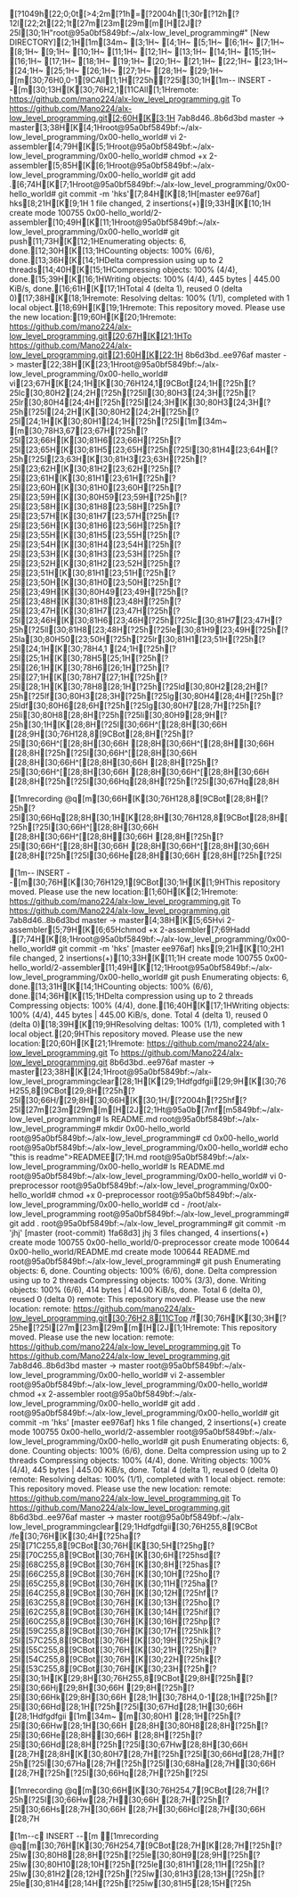 [?1049h[22;0;0t[>4;2m[?1h=[?2004h[1;30r[?12h[?12l[22;2t[22;1t[27m[23m[29m[m[H[2J[?25l[30;1H"root@95a0bf5849bf:~/alx-low_level_programming#" [New DIRECTORY][2;1H[1m[34m~                                                                                            [3;1H~                                                                                            [4;1H~                                                                                            [5;1H~                                                                                            [6;1H~                                                                                            [7;1H~                                                                                            [8;1H~                                                                                            [9;1H~                                                                                            [10;1H~                                                                                            [11;1H~                                                                                            [12;1H~                                                                                            [13;1H~                                                                                            [14;1H~                                                                                            [15;1H~                                                                                            [16;1H~                                                                                            [17;1H~                                                                                            [18;1H~                                                                                            [19;1H~                                                                                            [20;1H~                                                                                            [21;1H~                                                                                            [22;1H~                                                                                            [23;1H~                                                                                            [24;1H~                                                                                            [25;1H~                                                                                            [26;1H~                                                                                            [27;1H~                                                                                            [28;1H~                                                                                            [29;1H~                                                                                            [m[30;76H0,0-1[9CAll[1;1H[?25h[?25l[30;1H[1m-- INSERT --[m[30;13H[K[30;76H2,1[11CAll[1;1Hremote:   https://github.com/mano224/alx-low_level_programming.git
To https://github.com/Mano224/alx-low_level_programming.git[2;60H[K[3;1H   7ab8d46..8b6d3bd  master -> master[3;38H[K[4;1Hroot@95a0bf5849bf:~/alx-low_level_programming/0x00-hello_world# vi 2-assembler[4;79H[K[5;1Hroot@95a0bf5849bf:~/alx-low_level_programming/0x00-hello_world# chmod +x 2-assembler[5;85H[K[6;1Hroot@95a0bf5849bf:~/alx-low_level_programming/0x00-hello_world# git add .[6;74H[K[7;1Hroot@95a0bf5849bf:~/alx-low_level_programming/0x00-hello_world# git commit -m 'hks'[7;84H[K[8;1H[master ee976af] hks[8;21H[K[9;1H 1 file changed, 2 insertions(+)[9;33H[K[10;1H create mode 100755 0x00-hello_world/2-assembler[10;49H[K[11;1Hroot@95a0bf5849bf:~/alx-low_level_programming/0x00-hello_world# git push[11;73H[K[12;1HEnumerating objects: 6, done.[12;30H[K[13;1HCounting objects: 100% (6/6), done.[13;36H[K[14;1HDelta compression using up to 2 threads[14;40H[K[15;1HCompressing objects: 100% (4/4), done.[15;39H[K[16;1HWriting objects: 100% (4/4), 445 bytes | 445.00 KiB/s, done.[16;61H[K[17;1HTotal 4 (delta 1), reused 0 (delta 0)[17;38H[K[18;1Hremote: Resolving deltas: 100% (1/1), completed with 1 local object.[18;69H[K[19;1Hremote: This repository moved. Please use the new location:[19;60H[K[20;1Hremote:   https://github.com/mano224/alx-low_level_programming.git[20;67H[K[21;1HTo https://github.com/Mano224/alx-low_level_programming.git[21;60H[K[22;1H   8b6d3bd..ee976af  master -> master[22;38H[K[23;1Hroot@95a0bf5849bf:~/alx-low_level_programming/0x00-hello_world# vi[23;67H[K[24;1H[K[30;76H124,1[9CBot[24;1H[?25h[?25lc[30;80H2[24;2H[?25h[?25ll[30;80H3[24;3H[?25h[?25lr[30;80H4[24;4H[?25h[?25l[24;3H[K[30;80H3[24;3H[?25h[?25l[24;2H[K[30;80H2[24;2H[?25h[?25l[24;1H[K[30;80H1[24;1H[?25h[?25l[1m[34m~                                                                                            [m[30;78H3,67[23;67H[?25h[?25l[23;66H[K[30;81H6[23;66H[?25h[?25l[23;65H[K[30;81H5[23;65H[?25h[?25l[30;81H4[23;64H[?25h[?25l[23;63H[K[30;81H3[23;63H[?25h[?25l[23;62H[K[30;81H2[23;62H[?25h[?25l[23;61H[K[30;81H1[23;61H[?25h[?25l[23;60H[K[30;81H0[23;60H[?25h[?25l[23;59H[K[30;80H59[23;59H[?25h[?25l[23;58H[K[30;81H8[23;58H[?25h[?25l[23;57H[K[30;81H7[23;57H[?25h[?25l[23;56H[K[30;81H6[23;56H[?25h[?25l[23;55H[K[30;81H5[23;55H[?25h[?25l[23;54H[K[30;81H4[23;54H[?25h[?25l[23;53H[K[30;81H3[23;53H[?25h[?25l[23;52H[K[30;81H2[23;52H[?25h[?25l[23;51H[K[30;81H1[23;51H[?25h[?25l[23;50H[K[30;81H0[23;50H[?25h[?25l[23;49H[K[30;80H49[23;49H[?25h[?25l[23;48H[K[30;81H8[23;48H[?25h[?25l[23;47H[K[30;81H7[23;47H[?25h[?25l[23;46H[K[30;81H6[23;46H[?25h[?25lc[30;81H7[23;47H[?25h[?25ll[30;81H8[23;48H[?25h[?25le[30;81H9[23;49H[?25h[?25la[30;80H50[23;50H[?25h[?25lr[30;81H1[23;51H[?25h[?25l[24;1H[K[30;78H4,1 [24;1H[?25h[?25l[25;1H[K[30;78H5[25;1H[?25h[?25l[26;1H[K[30;78H6[26;1H[?25h[?25l[27;1H[K[30;78H7[27;1H[?25h[?25l[28;1H[K[30;78H8[28;1H[?25h[?25ld[30;80H2[28;2H[?25h[?25lf[30;80H3[28;3H[?25h[?25lg[30;80H4[28;4H[?25h[?25ldf[30;80H6[28;6H[?25h[?25lg[30;80H7[28;7H[?25h[?25li[30;80H8[28;8H[?25h[?25li[30;80H9[28;9H[?25h[30;1H[K[28;8H[?25l[30;66H^[[28;8H[30;66H  [28;9H[30;76H128,8[9CBot[28;8H[?25h[?25l[30;66H^[[28;8H[30;66H  [28;8H[30;66H^[[28;8H[30;66H  [28;8H[?25h[?25l[30;66H^[[28;8H[30;66H  [28;8H[30;66H^[[28;8H[30;66H  [28;8H[?25h[?25l[30;66H^[[28;8H[30;66H  [28;8H[30;66H^[[28;8H[30;66H  [28;8H[?25h[?25l[30;66Hq[28;8H[?25h[?25l[30;67Hq[28;8H

[1mrecording @q[m[30;66H[K[30;76H128,8[9CBot[28;8H[?25h[?25l[30;66Hq[28;8H[30;1H[K[28;8H[30;76H128,8[9CBot[28;8H[?25h[?25l[30;66H^[[28;8H[30;66H  [28;8H[30;66H^[[28;8H[30;66H  [28;8H[?25h[?25l[30;66H^[[28;8H[30;66H  [28;8H[30;66H^[[28;8H[30;66H  [28;8H[?25h[?25l[30;66He[28;8H[30;66H [28;8H[?25h[?25l

[1m-- INSERT --[m[30;76H[K[30;76H129,1[9CBot[30;1H[K[1;9HThis repository moved. Please use the new location:[1;60H[K[2;1Hremote:   https://github.com/mano224/alx-low_level_programming.git
To https://github.com/Mano224/alx-low_level_programming.git
   7ab8d46..8b6d3bd  master -> master[4;38H[K[5;65Hvi 2-assembler[5;79H[K[6;65Hchmod +x 2-assembler[7;69Hadd .[7;74H[K[8;1Hroot@95a0bf5849bf:~/alx-low_level_programming/0x00-hello_world# git commit -m 'hks'
[master ee976af] hks[9;21H[K[10;2H1 file changed, 2 insertions(+)[10;33H[K[11;1H create mode 100755 0x00-hello_world/2-assembler[11;49H[K[12;1Hroot@95a0bf5849bf:~/alx-low_level_programming/0x00-hello_world# git push
Enumerating objects: 6, done.[13;31H[K[14;1HCounting objects: 100% (6/6), done.[14;36H[K[15;1HDelta compression using up to 2 threads
Compressing objects: 100% (4/4), done.[16;40H[K[17;1HWriting objects: 100% (4/4), 445 bytes | 445.00 KiB/s, done.
Total 4 (delta 1), reused 0 (delta 0)[18;39H[K[19;9HResolving deltas: 100% (1/1), completed with 1 local object.[20;9HThis repository moved. Please use the new location:[20;60H[K[21;1Hremote:   https://github.com/mano224/alx-low_level_programming.git
To https://github.com/Mano224/alx-low_level_programming.git
   8b6d3bd..ee976af  master -> master[23;38H[K[24;1Hroot@95a0bf5849bf:~/alx-low_level_programmingclear[28;1H[K[29;1Hdfgdfgii[29;9H[K[30;76H255,8[9CBot[29;8H[?25h[?25l[30;66H/[29;8H[30;66H[K[30;1H/[?2004h[?25hf[?25l[27m[23m[29m[m[H[2J[2;1Ht@95a0b[7mf[m5849bf:~/alx-low_level_programming# ls
README.md
root@95a0bf5849bf:~/alx-low_level_programming# mkdir 0x00-hello_world
root@95a0bf5849bf:~/alx-low_level_programming# cd 0x00-hello_world
root@95a0bf5849bf:~/alx-low_level_programming/0x00-hello_world#  echo "this is readme">READMEE[7;1H.md
root@95a0bf5849bf:~/alx-low_level_programming/0x00-hello_world# ls
README.md
root@95a0bf5849bf:~/alx-low_level_programming/0x00-hello_world# vi 0-preprocessor
root@95a0bf5849bf:~/alx-low_level_programming/0x00-hello_world# chmod +x 0-preprocessor
root@95a0bf5849bf:~/alx-low_level_programming/0x00-hello_world# cd -
/root/alx-low_level_programming
root@95a0bf5849bf:~/alx-low_level_programming# git add .
root@95a0bf5849bf:~/alx-low_level_programming# git commit -m 'jhj'
[master (root-commit) 1fa68d3] jhj
 3 files changed, 4 insertions(+)
 create mode 100755 0x00-hello_world/0-preprocessor
 create mode 100644 0x00-hello_world/README.md
 create mode 100644 README.md
root@95a0bf5849bf:~/alx-low_level_programming# git push
Enumerating objects: 6, done.
Counting objects: 100% (6/6), done.
Delta compression using up to 2 threads
Compressing objects: 100% (3/3), done.
Writing objects: 100% (6/6), 414 bytes | 414.00 KiB/s, done.
Total 6 (delta 0), reused 0 (delta 0)
remote: This repository moved. Please use the new location:
remote:   https://github.com/mano224/alx-low_level_programming.git[30;76H2,8[11CTop/f[30;76H[K[30;3H[?25he[?25l[27m[23m[29m[m[H[2J[1;1Hremote: This repository moved. Please use the new location:
remote:   https://github.com/mano224/alx-low_level_programming.git
To https://github.com/Mano224/alx-low_level_programming.git
   7ab8d46..8b6d3bd  master -> master
root@95a0bf5849bf:~/alx-low_level_programming/0x00-hello_world# vi 2-assembler
root@95a0bf5849bf:~/alx-low_level_programming/0x00-hello_world# chmod +x 2-assembler
root@95a0bf5849bf:~/alx-low_level_programming/0x00-hello_world# git add .
root@95a0bf5849bf:~/alx-low_level_programming/0x00-hello_world# git commit -m 'hks'
[master ee976af] hks
 1 file changed, 2 insertions(+)
 create mode 100755 0x00-hello_world/2-assembler
root@95a0bf5849bf:~/alx-low_level_programming/0x00-hello_world# git push
Enumerating objects: 6, done.
Counting objects: 100% (6/6), done.
Delta compression using up to 2 threads
Compressing objects: 100% (4/4), done.
Writing objects: 100% (4/4), 445 bytes | 445.00 KiB/s, done.
Total 4 (delta 1), reused 0 (delta 0)
remote: Resolving deltas: 100% (1/1), completed with 1 local object.
remote: This repository moved. Please use the new location:
remote:   https://github.com/mano224/alx-low_level_programming.git
To https://github.com/Mano224/alx-low_level_programming.git
   8b6d3bd..ee976af  master -> master
root@95a0bf5849bf:~/alx-low_level_programmingclear[29;1Hdfgdfgii[30;76H255,8[9CBot/fe[30;76H[K[30;4H[?25ha[?25l[71C255,8[9CBot[30;76H[K[30;5H[?25hg[?25l[70C255,8[9CBot[30;76H[K[30;6H[?25hsd[?25l[68C255,8[9CBot[30;76H[K[30;8H[?25has[?25l[66C255,8[9CBot[30;76H[K[30;10H[?25ho[?25l[65C255,8[9CBot[30;76H[K[30;11H[?25ha[?25l[64C255,8[9CBot[30;76H[K[30;12H[?25hf[?25l[63C255,8[9CBot[30;76H[K[30;13H[?25ho[?25l[62C255,8[9CBot[30;76H[K[30;14H[?25hif[?25l[60C255,8[9CBot[30;76H[K[30;16H[?25hp[?25l[59C255,8[9CBot[30;76H[K[30;17H[?25hlk[?25l[57C255,8[9CBot[30;76H[K[30;19H[?25hjk[?25l[55C255,8[9CBot[30;76H[K[30;21H[?25hj[?25l[54C255,8[9CBot[30;76H[K[30;22H[?25hk[?25l[53C255,8[9CBot[30;76H[K[30;23H[?25h[?25l[30;1H[K[29;8H[30;76H255,8[9CBot[29;8H[?25h[?25l[30;66Hj[29;8H[30;66H [29;8H[?25h[?25l[30;66Hk[29;8H[30;66H [28;1H[30;78H4,0-1[28;1H[?25h[?25l[30;66Hd[28;1H[?25h[?25l[30;67Hd[28;1H[30;66H  [28;1Hdfgdfgii
[1m[34m~                                                                                            [m[30;80H1  [28;1H[?25h[?25l[30;66Hw[28;1H[30;66H [28;8H[30;80H8[28;8H[?25h[?25l[30;66He[28;8H[30;66H [28;8H[?25h[?25l[30;66Hd[28;8H[?25h[?25l[30;67Hw[28;8H[30;66H  [28;7H[28;8H[K[30;80H7[28;7H[?25h[?25l[30;66Hd[28;7H[?25h[?25l[30;67Ha[28;7H[?25h[?25l[30;68Ha[28;7H[30;66H   [28;7H[?25h[?25l[30;66Hq[28;7H[?25h[?25l

[1mrecording @q[m[30;66H[K[30;76H254,7[9CBot[28;7H[?25h[?25l[30;66Hw[28;7H[30;66H [28;7H[?25h[?25l[30;66Hs[28;7H[30;66H [28;7H[30;66Hcl[28;7H[30;66H  [28;7H

[1m--c INSERT --[m [1mrecording @q[m[30;76H[K[30;76H254,7[9CBot[28;7H[K[28;7H[?25h[?25lw[30;80H8[28;8H[?25h[?25le[30;80H9[28;9H[?25h[?25lw[30;80H10[28;10H[?25h[?25le[30;81H1[28;11H[?25h[?25lw[30;81H2[28;12H[?25h[?25lw[30;81H3[28;13H[?25h[?25le[30;81H4[28;14H[?25h[?25lw[30;81H5[28;15H[?25h
